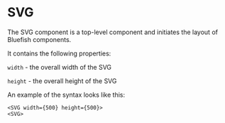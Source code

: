 
# SVG

The SVG component is a top-level component and initiates the layout of Bluefish components. 


It contains the following properties: 

`width` - the overall width of the SVG

`height` - the overall height of the SVG

An example of the syntax looks like this:
```tsx
<SVG width={500} height={500}>
<SVG>
```